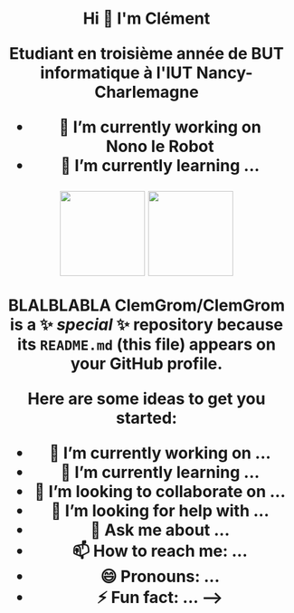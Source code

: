<h1 align="center">Hi 👋 I'm Clément<img height="40"</h1>
<br>

<p>Etudiant en troisième année de BUT informatique à l'IUT Nancy-Charlemagne</p>

- 🔭 I’m currently working on <div link="https://github.com/ClemGrom/NonoLERobot_Gromangin_Termine_Holder_Waltispurger_Serrier"> Nono le Robot</div>
- 🌱 I’m currently learning ...

<p align= "center">
  <img height= "150" src="https://github-readme-stats.vercel.app/api?username=clemgrom&theme=radical&show_icons=true&include_all_commits=true" />
  <img height= "150" src="https://github-readme-stats.vercel.app/api/top-langs/?username=clemgrom&theme=radical&layout=compact" />
</p>



BLALBLABLA
**ClemGrom/ClemGrom** is a ✨ _special_ ✨ repository because its `README.md` (this file) appears on your GitHub profile.

Here are some ideas to get you started:

- 🔭 I’m currently working on ...
- 🌱 I’m currently learning ...
- 👯 I’m looking to collaborate on ...
- 🤔 I’m looking for help with ...
- 💬 Ask me about ...
- 📫 How to reach me: ...
- 😄 Pronouns: ...
- ⚡ Fun fact: ...
-->
